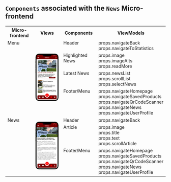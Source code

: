 ## `Components` associated with the `News` Micro-frontend

<table>
  <tr>
    <th>Micro-frontend</th>
    <th>Views</th>
    <th>Components</th>
    <th>ViewModels</th>
  </tr>
  <!-- Menu Micro-frontend -->
  <tr>
    <td rowspan="4" style="vertical-align: top;">Menu</td>
    <td rowspan="4">
      <img src="https://github.com/DuarteVDG/aw-project/blob/main/views/View4.png?raw=true" style="width: 150px; height: auto;" />
    </td>
    <td style="vertical-align: top;">Header</td>
    <td style="vertical-align: top;">props.navigateBack<br>props.navigateToStatistics</td>
  </tr>
  <tr>
    <td style="vertical-align: top;">Highlighted News</td>
    <td style="vertical-align: top;">props.image<br>props.imageAlts<br>props.readMore</td>
  </tr>
  <tr>
    <td style="vertical-align: top;">Latest News</td>
    <td style="vertical-align: top;">props.newsList<br>props.scrollList<br>props.selectNews</td>
  </tr>
  <tr>
    <td style="vertical-align: top;">Footer/Menu</td>
    <td style="vertical-align: top;">props.navigateHomepage<br>props.navigateSavedProducts<br>props.navigateQrCodeScanner<br>props.navigateNews<br>props.navigateUserProfile</td>
  </tr>
  
  <tr>
    <td rowspan="3" style="vertical-align: top;">News</td>
    <td rowspan="3">
      <img src="https://github.com/DuarteVDG/aw-project/blob/main/views/View6.png?raw=true" style="width: 150px; height: auto;" />
    </td>
    <td style="vertical-align: top;">Header</td>
    <td style="vertical-align: top;">props.navigateBack</td>
  </tr>
  <tr>
    <td style="vertical-align: top;">Article</td>
    <td style="vertical-align: top;">props.image<br>props.title<br>props.text<br>props.scrollArticle</td>
  </tr>
  <tr>
    <td style="vertical-align: top;">Footer/Menu</td>
    <td style="vertical-align: top;">props.navigateHomepage<br>props.navigateSavedProducts<br>props.navigateQrCodeScanner<br>props.navigateNews<br>props.navigateUserProfile</td>
  </tr>

  </tr>
</table>
